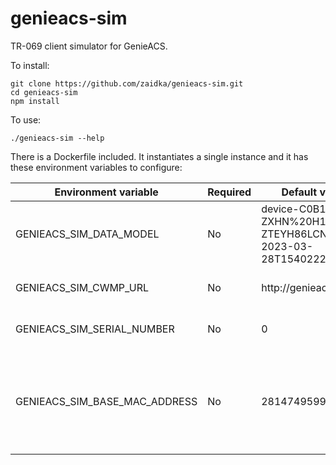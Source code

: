 # genieacs-sim

TR-069 client simulator for GenieACS.

To install:

    git clone https://github.com/zaidka/genieacs-sim.git
    cd genieacs-sim
    npm install

To use:

    ./genieacs-sim --help


There is a Dockerfile included. It instantiates a single instance and it has these environment variables to configure:

| Environment variable          | Required  | Default value                                                     | Description                                                           |
| -                             | -         | -                                                                 | -                                                                     |
| GENIEACS_SIM_DATA_MODEL       | No        | device-C0B101-ZXHN%20H199A-ZTEYH86LCN10105-2023-03-28T154022233Z  | This should be compatiple with one of the devices in `/models` folder |
| GENIEACS_SIM_CWMP_URL         | No        | http://genieacs:7547                                              | URL that this instance will reach as Genie CWMP                       |
| GENIEACS_SIM_SERIAL_NUMBER    | No        | 0                                                                 | Serial number of the instantiated CPE                                 |
| GENIEACS_SIM_BASE_MAC_ADDRESS | No        | 281474959933440                                                   | MAC address of the instantiated CPE. Should be a number which will translate to the hex format (i.e.  17 will turn into `00:00:00:00:00:11`)                                   |
